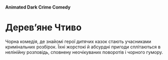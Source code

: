 #### Animated Dark Crime Comedy

# Дерев’яне Чтиво

Чорна комедія, де знайомі герої дитячих казок стають учасниками кримінальних розбірок. Їхні жорстокі й абсурдні пригоди сплітаються в нелінійну розповідь, сповнену неочікуваних поворотів і чорного гумору.